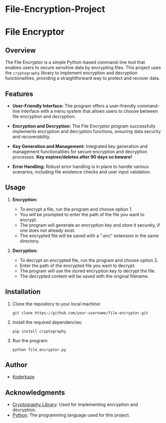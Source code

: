 # File-Encryption-Project

# File Encryptor

## Overview

The File Encryptor is a simple Python-based command-line tool that enables users to secure sensitive data by encrypting files. This project uses the `cryptography` library to implement encryption and decryption functionalities, providing a straightforward way to protect and recover data.

## Features

- **User-Friendly Interface:** The program offers a user-friendly command-line interface with a menu system that allows users to choose between file encryption and decryption.

- **Encryption and Decryption:** The File Encryptor program successfully implements encryption and decryption functions, ensuring data security and recoverability.

- **Key Generation and Management:** Integrated key generation and management functionalities for secure encryption and decryption processes. **Key expires/deletes after 90 days so beware!**

- **Error Handling:** Robust error handling is in place to handle various scenarios, including file existence checks and user input validation.

## Usage

1. **Encryption:**
   - To encrypt a file, run the program and choose option 1.
   - You will be prompted to enter the path of the file you want to encrypt.
   - The program will generate an encryption key and store it securely, if one does not already exist.
   - The encrypted file will be saved with a ".enc" extension in the same directory.

2. **Decryption:**
   - To decrypt an encrypted file, run the program and choose option 2.
   - Enter the path of the encrypted file you want to decrypt.
   - The program will use the stored encryption key to decrypt the file.
   - The decrypted content will be saved with the original filename.

## Installation

1. Clone the repository to your local machine:
   ```
   git clone https://github.com/your-username/file-encryptor.git
   ```

2. Install the required dependencies:
   ```
   pip install cryptography
   ```

3. Run the program:
   ```
   python file_encryptor.py
   ```

## Author

- [Koderkaze](https://github.com/koderkaze)


## Acknowledgments

- [Cryptography Library](https://cryptography.io/en/latest/): Used for implementing encryption and decryption.
- [Python](https://www.python.org/): The programming language used for this project.
